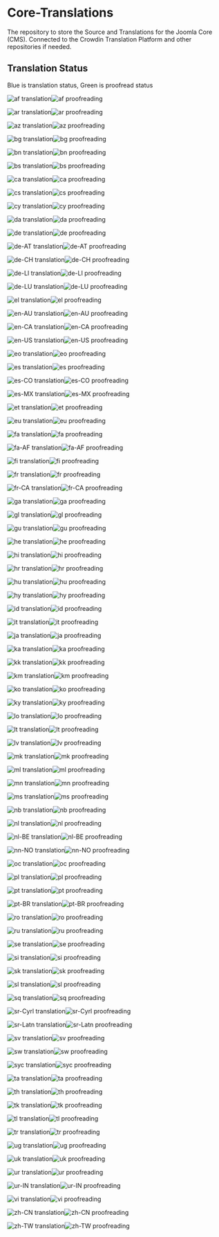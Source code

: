 # Core-Translations

The repository to store the Source and Translations for the Joomla Core (CMS).
Connected to the Crowdin Translation Platform and other repositories if needed.


## Translation Status
Blue is translation status, Green is proofread status


![af translation](https://img.shields.io/badge/dynamic/json?color=blue&label=af&style=for-the-badge&query=%24.progress.0.data.translationProgress&url=https%3A%2F%2Fbadges.awesome-crowdin.com%2Fstats-200004220-18.json)![af proofreading](https://img.shields.io/badge/dynamic/json?color=green&label=af&style=for-the-badge&query=%24.progress.0.data.approvalProgress&url=https%3A%2F%2Fbadges.awesome-crowdin.com%2Fstats-200004220-18.json)

![ar translation](https://img.shields.io/badge/dynamic/json?color=blue&label=ar&style=for-the-badge&query=%24.progress.1.data.translationProgress&url=https%3A%2F%2Fbadges.awesome-crowdin.com%2Fstats-200004220-18.json)![ar proofreading](https://img.shields.io/badge/dynamic/json?color=green&label=ar&style=for-the-badge&query=%24.progress.1.data.approvalProgress&url=https%3A%2F%2Fbadges.awesome-crowdin.com%2Fstats-200004220-18.json)

![az translation](https://img.shields.io/badge/dynamic/json?color=blue&label=az&style=for-the-badge&query=%24.progress.2.data.translationProgress&url=https%3A%2F%2Fbadges.awesome-crowdin.com%2Fstats-200004220-18.json)![az proofreading](https://img.shields.io/badge/dynamic/json?color=green&label=az&style=for-the-badge&query=%24.progress.2.data.approvalProgress&url=https%3A%2F%2Fbadges.awesome-crowdin.com%2Fstats-200004220-18.json)

![bg translation](https://img.shields.io/badge/dynamic/json?color=blue&label=bg&style=for-the-badge&query=%24.progress.3.data.translationProgress&url=https%3A%2F%2Fbadges.awesome-crowdin.com%2Fstats-200004220-18.json)![bg proofreading](https://img.shields.io/badge/dynamic/json?color=green&label=bg&style=for-the-badge&query=%24.progress.3.data.approvalProgress&url=https%3A%2F%2Fbadges.awesome-crowdin.com%2Fstats-200004220-18.json)

![bn translation](https://img.shields.io/badge/dynamic/json?color=blue&label=bn&style=for-the-badge&query=%24.progress.4.data.translationProgress&url=https%3A%2F%2Fbadges.awesome-crowdin.com%2Fstats-200004220-18.json)![bn proofreading](https://img.shields.io/badge/dynamic/json?color=green&label=bn&style=for-the-badge&query=%24.progress.4.data.approvalProgress&url=https%3A%2F%2Fbadges.awesome-crowdin.com%2Fstats-200004220-18.json)

![bs translation](https://img.shields.io/badge/dynamic/json?color=blue&label=bs&style=for-the-badge&query=%24.progress.5.data.translationProgress&url=https%3A%2F%2Fbadges.awesome-crowdin.com%2Fstats-200004220-18.json)![bs proofreading](https://img.shields.io/badge/dynamic/json?color=green&label=bs&style=for-the-badge&query=%24.progress.5.data.approvalProgress&url=https%3A%2F%2Fbadges.awesome-crowdin.com%2Fstats-200004220-18.json)

![ca translation](https://img.shields.io/badge/dynamic/json?color=blue&label=ca&style=for-the-badge&query=%24.progress.6.data.translationProgress&url=https%3A%2F%2Fbadges.awesome-crowdin.com%2Fstats-200004220-18.json)![ca proofreading](https://img.shields.io/badge/dynamic/json?color=green&label=ca&style=for-the-badge&query=%24.progress.6.data.approvalProgress&url=https%3A%2F%2Fbadges.awesome-crowdin.com%2Fstats-200004220-18.json)

![cs translation](https://img.shields.io/badge/dynamic/json?color=blue&label=cs&style=for-the-badge&query=%24.progress.7.data.translationProgress&url=https%3A%2F%2Fbadges.awesome-crowdin.com%2Fstats-200004220-18.json)![cs proofreading](https://img.shields.io/badge/dynamic/json?color=green&label=cs&style=for-the-badge&query=%24.progress.7.data.approvalProgress&url=https%3A%2F%2Fbadges.awesome-crowdin.com%2Fstats-200004220-18.json)

![cy translation](https://img.shields.io/badge/dynamic/json?color=blue&label=cy&style=for-the-badge&query=%24.progress.8.data.translationProgress&url=https%3A%2F%2Fbadges.awesome-crowdin.com%2Fstats-200004220-18.json)![cy proofreading](https://img.shields.io/badge/dynamic/json?color=green&label=cy&style=for-the-badge&query=%24.progress.8.data.approvalProgress&url=https%3A%2F%2Fbadges.awesome-crowdin.com%2Fstats-200004220-18.json)

![da translation](https://img.shields.io/badge/dynamic/json?color=blue&label=da&style=for-the-badge&query=%24.progress.9.data.translationProgress&url=https%3A%2F%2Fbadges.awesome-crowdin.com%2Fstats-200004220-18.json)![da proofreading](https://img.shields.io/badge/dynamic/json?color=green&label=da&style=for-the-badge&query=%24.progress.9.data.approvalProgress&url=https%3A%2F%2Fbadges.awesome-crowdin.com%2Fstats-200004220-18.json)

![de translation](https://img.shields.io/badge/dynamic/json?color=blue&label=de&style=for-the-badge&query=%24.progress.10.data.translationProgress&url=https%3A%2F%2Fbadges.awesome-crowdin.com%2Fstats-200004220-18.json)![de proofreading](https://img.shields.io/badge/dynamic/json?color=green&label=de&style=for-the-badge&query=%24.progress.10.data.approvalProgress&url=https%3A%2F%2Fbadges.awesome-crowdin.com%2Fstats-200004220-18.json)

![de-AT translation](https://img.shields.io/badge/dynamic/json?color=blue&label=de-AT&style=for-the-badge&query=%24.progress.11.data.translationProgress&url=https%3A%2F%2Fbadges.awesome-crowdin.com%2Fstats-200004220-18.json)![de-AT proofreading](https://img.shields.io/badge/dynamic/json?color=green&label=de-AT&style=for-the-badge&query=%24.progress.11.data.approvalProgress&url=https%3A%2F%2Fbadges.awesome-crowdin.com%2Fstats-200004220-18.json)

![de-CH translation](https://img.shields.io/badge/dynamic/json?color=blue&label=de-CH&style=for-the-badge&query=%24.progress.12.data.translationProgress&url=https%3A%2F%2Fbadges.awesome-crowdin.com%2Fstats-200004220-18.json)![de-CH proofreading](https://img.shields.io/badge/dynamic/json?color=green&label=de-CH&style=for-the-badge&query=%24.progress.12.data.approvalProgress&url=https%3A%2F%2Fbadges.awesome-crowdin.com%2Fstats-200004220-18.json)

![de-LI translation](https://img.shields.io/badge/dynamic/json?color=blue&label=de-LI&style=for-the-badge&query=%24.progress.13.data.translationProgress&url=https%3A%2F%2Fbadges.awesome-crowdin.com%2Fstats-200004220-18.json)![de-LI proofreading](https://img.shields.io/badge/dynamic/json?color=green&label=de-LI&style=for-the-badge&query=%24.progress.13.data.approvalProgress&url=https%3A%2F%2Fbadges.awesome-crowdin.com%2Fstats-200004220-18.json)

![de-LU translation](https://img.shields.io/badge/dynamic/json?color=blue&label=de-LU&style=for-the-badge&query=%24.progress.14.data.translationProgress&url=https%3A%2F%2Fbadges.awesome-crowdin.com%2Fstats-200004220-18.json)![de-LU proofreading](https://img.shields.io/badge/dynamic/json?color=green&label=de-LU&style=for-the-badge&query=%24.progress.14.data.approvalProgress&url=https%3A%2F%2Fbadges.awesome-crowdin.com%2Fstats-200004220-18.json)

![el translation](https://img.shields.io/badge/dynamic/json?color=blue&label=el&style=for-the-badge&query=%24.progress.15.data.translationProgress&url=https%3A%2F%2Fbadges.awesome-crowdin.com%2Fstats-200004220-18.json)![el proofreading](https://img.shields.io/badge/dynamic/json?color=green&label=el&style=for-the-badge&query=%24.progress.15.data.approvalProgress&url=https%3A%2F%2Fbadges.awesome-crowdin.com%2Fstats-200004220-18.json)

![en-AU translation](https://img.shields.io/badge/dynamic/json?color=blue&label=en-AU&style=for-the-badge&query=%24.progress.16.data.translationProgress&url=https%3A%2F%2Fbadges.awesome-crowdin.com%2Fstats-200004220-18.json)![en-AU proofreading](https://img.shields.io/badge/dynamic/json?color=green&label=en-AU&style=for-the-badge&query=%24.progress.16.data.approvalProgress&url=https%3A%2F%2Fbadges.awesome-crowdin.com%2Fstats-200004220-18.json)

![en-CA translation](https://img.shields.io/badge/dynamic/json?color=blue&label=en-CA&style=for-the-badge&query=%24.progress.17.data.translationProgress&url=https%3A%2F%2Fbadges.awesome-crowdin.com%2Fstats-200004220-18.json)![en-CA proofreading](https://img.shields.io/badge/dynamic/json?color=green&label=en-CA&style=for-the-badge&query=%24.progress.17.data.approvalProgress&url=https%3A%2F%2Fbadges.awesome-crowdin.com%2Fstats-200004220-18.json)

![en-US translation](https://img.shields.io/badge/dynamic/json?color=blue&label=en-US&style=for-the-badge&query=%24.progress.18.data.translationProgress&url=https%3A%2F%2Fbadges.awesome-crowdin.com%2Fstats-200004220-18.json)![en-US proofreading](https://img.shields.io/badge/dynamic/json?color=green&label=en-US&style=for-the-badge&query=%24.progress.18.data.approvalProgress&url=https%3A%2F%2Fbadges.awesome-crowdin.com%2Fstats-200004220-18.json)

![eo translation](https://img.shields.io/badge/dynamic/json?color=blue&label=eo&style=for-the-badge&query=%24.progress.19.data.translationProgress&url=https%3A%2F%2Fbadges.awesome-crowdin.com%2Fstats-200004220-18.json)![eo proofreading](https://img.shields.io/badge/dynamic/json?color=green&label=eo&style=for-the-badge&query=%24.progress.19.data.approvalProgress&url=https%3A%2F%2Fbadges.awesome-crowdin.com%2Fstats-200004220-18.json)

![es translation](https://img.shields.io/badge/dynamic/json?color=blue&label=es&style=for-the-badge&query=%24.progress.20.data.translationProgress&url=https%3A%2F%2Fbadges.awesome-crowdin.com%2Fstats-200004220-18.json)![es proofreading](https://img.shields.io/badge/dynamic/json?color=green&label=es&style=for-the-badge&query=%24.progress.20.data.approvalProgress&url=https%3A%2F%2Fbadges.awesome-crowdin.com%2Fstats-200004220-18.json)

![es-CO translation](https://img.shields.io/badge/dynamic/json?color=blue&label=es-CO&style=for-the-badge&query=%24.progress.21.data.translationProgress&url=https%3A%2F%2Fbadges.awesome-crowdin.com%2Fstats-200004220-18.json)![es-CO proofreading](https://img.shields.io/badge/dynamic/json?color=green&label=es-CO&style=for-the-badge&query=%24.progress.21.data.approvalProgress&url=https%3A%2F%2Fbadges.awesome-crowdin.com%2Fstats-200004220-18.json)

![es-MX translation](https://img.shields.io/badge/dynamic/json?color=blue&label=es-MX&style=for-the-badge&query=%24.progress.22.data.translationProgress&url=https%3A%2F%2Fbadges.awesome-crowdin.com%2Fstats-200004220-18.json)![es-MX proofreading](https://img.shields.io/badge/dynamic/json?color=green&label=es-MX&style=for-the-badge&query=%24.progress.22.data.approvalProgress&url=https%3A%2F%2Fbadges.awesome-crowdin.com%2Fstats-200004220-18.json)

![et translation](https://img.shields.io/badge/dynamic/json?color=blue&label=et&style=for-the-badge&query=%24.progress.23.data.translationProgress&url=https%3A%2F%2Fbadges.awesome-crowdin.com%2Fstats-200004220-18.json)![et proofreading](https://img.shields.io/badge/dynamic/json?color=green&label=et&style=for-the-badge&query=%24.progress.23.data.approvalProgress&url=https%3A%2F%2Fbadges.awesome-crowdin.com%2Fstats-200004220-18.json)

![eu translation](https://img.shields.io/badge/dynamic/json?color=blue&label=eu&style=for-the-badge&query=%24.progress.24.data.translationProgress&url=https%3A%2F%2Fbadges.awesome-crowdin.com%2Fstats-200004220-18.json)![eu proofreading](https://img.shields.io/badge/dynamic/json?color=green&label=eu&style=for-the-badge&query=%24.progress.24.data.approvalProgress&url=https%3A%2F%2Fbadges.awesome-crowdin.com%2Fstats-200004220-18.json)

![fa translation](https://img.shields.io/badge/dynamic/json?color=blue&label=fa&style=for-the-badge&query=%24.progress.25.data.translationProgress&url=https%3A%2F%2Fbadges.awesome-crowdin.com%2Fstats-200004220-18.json)![fa proofreading](https://img.shields.io/badge/dynamic/json?color=green&label=fa&style=for-the-badge&query=%24.progress.25.data.approvalProgress&url=https%3A%2F%2Fbadges.awesome-crowdin.com%2Fstats-200004220-18.json)

![fa-AF translation](https://img.shields.io/badge/dynamic/json?color=blue&label=fa-AF&style=for-the-badge&query=%24.progress.26.data.translationProgress&url=https%3A%2F%2Fbadges.awesome-crowdin.com%2Fstats-200004220-18.json)![fa-AF proofreading](https://img.shields.io/badge/dynamic/json?color=green&label=fa-AF&style=for-the-badge&query=%24.progress.26.data.approvalProgress&url=https%3A%2F%2Fbadges.awesome-crowdin.com%2Fstats-200004220-18.json)

![fi translation](https://img.shields.io/badge/dynamic/json?color=blue&label=fi&style=for-the-badge&query=%24.progress.27.data.translationProgress&url=https%3A%2F%2Fbadges.awesome-crowdin.com%2Fstats-200004220-18.json)![fi proofreading](https://img.shields.io/badge/dynamic/json?color=green&label=fi&style=for-the-badge&query=%24.progress.27.data.approvalProgress&url=https%3A%2F%2Fbadges.awesome-crowdin.com%2Fstats-200004220-18.json)

![fr translation](https://img.shields.io/badge/dynamic/json?color=blue&label=fr&style=for-the-badge&query=%24.progress.28.data.translationProgress&url=https%3A%2F%2Fbadges.awesome-crowdin.com%2Fstats-200004220-18.json)![fr proofreading](https://img.shields.io/badge/dynamic/json?color=green&label=fr&style=for-the-badge&query=%24.progress.28.data.approvalProgress&url=https%3A%2F%2Fbadges.awesome-crowdin.com%2Fstats-200004220-18.json)

![fr-CA translation](https://img.shields.io/badge/dynamic/json?color=blue&label=fr-CA&style=for-the-badge&query=%24.progress.29.data.translationProgress&url=https%3A%2F%2Fbadges.awesome-crowdin.com%2Fstats-200004220-18.json)![fr-CA proofreading](https://img.shields.io/badge/dynamic/json?color=green&label=fr-CA&style=for-the-badge&query=%24.progress.29.data.approvalProgress&url=https%3A%2F%2Fbadges.awesome-crowdin.com%2Fstats-200004220-18.json)

![ga translation](https://img.shields.io/badge/dynamic/json?color=blue&label=ga&style=for-the-badge&query=%24.progress.30.data.translationProgress&url=https%3A%2F%2Fbadges.awesome-crowdin.com%2Fstats-200004220-18.json)![ga proofreading](https://img.shields.io/badge/dynamic/json?color=green&label=ga&style=for-the-badge&query=%24.progress.30.data.approvalProgress&url=https%3A%2F%2Fbadges.awesome-crowdin.com%2Fstats-200004220-18.json)

![gl translation](https://img.shields.io/badge/dynamic/json?color=blue&label=gl&style=for-the-badge&query=%24.progress.31.data.translationProgress&url=https%3A%2F%2Fbadges.awesome-crowdin.com%2Fstats-200004220-18.json)![gl proofreading](https://img.shields.io/badge/dynamic/json?color=green&label=gl&style=for-the-badge&query=%24.progress.31.data.approvalProgress&url=https%3A%2F%2Fbadges.awesome-crowdin.com%2Fstats-200004220-18.json)

![gu translation](https://img.shields.io/badge/dynamic/json?color=blue&label=gu&style=for-the-badge&query=%24.progress.32.data.translationProgress&url=https%3A%2F%2Fbadges.awesome-crowdin.com%2Fstats-200004220-18.json)![gu proofreading](https://img.shields.io/badge/dynamic/json?color=green&label=gu&style=for-the-badge&query=%24.progress.32.data.approvalProgress&url=https%3A%2F%2Fbadges.awesome-crowdin.com%2Fstats-200004220-18.json)

![he translation](https://img.shields.io/badge/dynamic/json?color=blue&label=he&style=for-the-badge&query=%24.progress.33.data.translationProgress&url=https%3A%2F%2Fbadges.awesome-crowdin.com%2Fstats-200004220-18.json)![he proofreading](https://img.shields.io/badge/dynamic/json?color=green&label=he&style=for-the-badge&query=%24.progress.33.data.approvalProgress&url=https%3A%2F%2Fbadges.awesome-crowdin.com%2Fstats-200004220-18.json)

![hi translation](https://img.shields.io/badge/dynamic/json?color=blue&label=hi&style=for-the-badge&query=%24.progress.34.data.translationProgress&url=https%3A%2F%2Fbadges.awesome-crowdin.com%2Fstats-200004220-18.json)![hi proofreading](https://img.shields.io/badge/dynamic/json?color=green&label=hi&style=for-the-badge&query=%24.progress.34.data.approvalProgress&url=https%3A%2F%2Fbadges.awesome-crowdin.com%2Fstats-200004220-18.json)

![hr translation](https://img.shields.io/badge/dynamic/json?color=blue&label=hr&style=for-the-badge&query=%24.progress.35.data.translationProgress&url=https%3A%2F%2Fbadges.awesome-crowdin.com%2Fstats-200004220-18.json)![hr proofreading](https://img.shields.io/badge/dynamic/json?color=green&label=hr&style=for-the-badge&query=%24.progress.35.data.approvalProgress&url=https%3A%2F%2Fbadges.awesome-crowdin.com%2Fstats-200004220-18.json)

![hu translation](https://img.shields.io/badge/dynamic/json?color=blue&label=hu&style=for-the-badge&query=%24.progress.36.data.translationProgress&url=https%3A%2F%2Fbadges.awesome-crowdin.com%2Fstats-200004220-18.json)![hu proofreading](https://img.shields.io/badge/dynamic/json?color=green&label=hu&style=for-the-badge&query=%24.progress.36.data.approvalProgress&url=https%3A%2F%2Fbadges.awesome-crowdin.com%2Fstats-200004220-18.json)

![hy translation](https://img.shields.io/badge/dynamic/json?color=blue&label=hy&style=for-the-badge&query=%24.progress.37.data.translationProgress&url=https%3A%2F%2Fbadges.awesome-crowdin.com%2Fstats-200004220-18.json)![hy proofreading](https://img.shields.io/badge/dynamic/json?color=green&label=hy&style=for-the-badge&query=%24.progress.37.data.approvalProgress&url=https%3A%2F%2Fbadges.awesome-crowdin.com%2Fstats-200004220-18.json)

![id translation](https://img.shields.io/badge/dynamic/json?color=blue&label=id&style=for-the-badge&query=%24.progress.38.data.translationProgress&url=https%3A%2F%2Fbadges.awesome-crowdin.com%2Fstats-200004220-18.json)![id proofreading](https://img.shields.io/badge/dynamic/json?color=green&label=id&style=for-the-badge&query=%24.progress.38.data.approvalProgress&url=https%3A%2F%2Fbadges.awesome-crowdin.com%2Fstats-200004220-18.json)

![it translation](https://img.shields.io/badge/dynamic/json?color=blue&label=it&style=for-the-badge&query=%24.progress.39.data.translationProgress&url=https%3A%2F%2Fbadges.awesome-crowdin.com%2Fstats-200004220-18.json)![it proofreading](https://img.shields.io/badge/dynamic/json?color=green&label=it&style=for-the-badge&query=%24.progress.39.data.approvalProgress&url=https%3A%2F%2Fbadges.awesome-crowdin.com%2Fstats-200004220-18.json)

![ja translation](https://img.shields.io/badge/dynamic/json?color=blue&label=ja&style=for-the-badge&query=%24.progress.40.data.translationProgress&url=https%3A%2F%2Fbadges.awesome-crowdin.com%2Fstats-200004220-18.json)![ja proofreading](https://img.shields.io/badge/dynamic/json?color=green&label=ja&style=for-the-badge&query=%24.progress.40.data.approvalProgress&url=https%3A%2F%2Fbadges.awesome-crowdin.com%2Fstats-200004220-18.json)

![ka translation](https://img.shields.io/badge/dynamic/json?color=blue&label=ka&style=for-the-badge&query=%24.progress.41.data.translationProgress&url=https%3A%2F%2Fbadges.awesome-crowdin.com%2Fstats-200004220-18.json)![ka proofreading](https://img.shields.io/badge/dynamic/json?color=green&label=ka&style=for-the-badge&query=%24.progress.41.data.approvalProgress&url=https%3A%2F%2Fbadges.awesome-crowdin.com%2Fstats-200004220-18.json)

![kk translation](https://img.shields.io/badge/dynamic/json?color=blue&label=kk&style=for-the-badge&query=%24.progress.42.data.translationProgress&url=https%3A%2F%2Fbadges.awesome-crowdin.com%2Fstats-200004220-18.json)![kk proofreading](https://img.shields.io/badge/dynamic/json?color=green&label=kk&style=for-the-badge&query=%24.progress.42.data.approvalProgress&url=https%3A%2F%2Fbadges.awesome-crowdin.com%2Fstats-200004220-18.json)

![km translation](https://img.shields.io/badge/dynamic/json?color=blue&label=km&style=for-the-badge&query=%24.progress.43.data.translationProgress&url=https%3A%2F%2Fbadges.awesome-crowdin.com%2Fstats-200004220-18.json)![km proofreading](https://img.shields.io/badge/dynamic/json?color=green&label=km&style=for-the-badge&query=%24.progress.43.data.approvalProgress&url=https%3A%2F%2Fbadges.awesome-crowdin.com%2Fstats-200004220-18.json)

![ko translation](https://img.shields.io/badge/dynamic/json?color=blue&label=ko&style=for-the-badge&query=%24.progress.44.data.translationProgress&url=https%3A%2F%2Fbadges.awesome-crowdin.com%2Fstats-200004220-18.json)![ko proofreading](https://img.shields.io/badge/dynamic/json?color=green&label=ko&style=for-the-badge&query=%24.progress.44.data.approvalProgress&url=https%3A%2F%2Fbadges.awesome-crowdin.com%2Fstats-200004220-18.json)

![ky translation](https://img.shields.io/badge/dynamic/json?color=blue&label=ky&style=for-the-badge&query=%24.progress.45.data.translationProgress&url=https%3A%2F%2Fbadges.awesome-crowdin.com%2Fstats-200004220-18.json)![ky proofreading](https://img.shields.io/badge/dynamic/json?color=green&label=ky&style=for-the-badge&query=%24.progress.45.data.approvalProgress&url=https%3A%2F%2Fbadges.awesome-crowdin.com%2Fstats-200004220-18.json)

![lo translation](https://img.shields.io/badge/dynamic/json?color=blue&label=lo&style=for-the-badge&query=%24.progress.46.data.translationProgress&url=https%3A%2F%2Fbadges.awesome-crowdin.com%2Fstats-200004220-18.json)![lo proofreading](https://img.shields.io/badge/dynamic/json?color=green&label=lo&style=for-the-badge&query=%24.progress.46.data.approvalProgress&url=https%3A%2F%2Fbadges.awesome-crowdin.com%2Fstats-200004220-18.json)

![lt translation](https://img.shields.io/badge/dynamic/json?color=blue&label=lt&style=for-the-badge&query=%24.progress.47.data.translationProgress&url=https%3A%2F%2Fbadges.awesome-crowdin.com%2Fstats-200004220-18.json)![lt proofreading](https://img.shields.io/badge/dynamic/json?color=green&label=lt&style=for-the-badge&query=%24.progress.47.data.approvalProgress&url=https%3A%2F%2Fbadges.awesome-crowdin.com%2Fstats-200004220-18.json)

![lv translation](https://img.shields.io/badge/dynamic/json?color=blue&label=lv&style=for-the-badge&query=%24.progress.48.data.translationProgress&url=https%3A%2F%2Fbadges.awesome-crowdin.com%2Fstats-200004220-18.json)![lv proofreading](https://img.shields.io/badge/dynamic/json?color=green&label=lv&style=for-the-badge&query=%24.progress.48.data.approvalProgress&url=https%3A%2F%2Fbadges.awesome-crowdin.com%2Fstats-200004220-18.json)

![mk translation](https://img.shields.io/badge/dynamic/json?color=blue&label=mk&style=for-the-badge&query=%24.progress.49.data.translationProgress&url=https%3A%2F%2Fbadges.awesome-crowdin.com%2Fstats-200004220-18.json)![mk proofreading](https://img.shields.io/badge/dynamic/json?color=green&label=mk&style=for-the-badge&query=%24.progress.49.data.approvalProgress&url=https%3A%2F%2Fbadges.awesome-crowdin.com%2Fstats-200004220-18.json)

![ml translation](https://img.shields.io/badge/dynamic/json?color=blue&label=ml&style=for-the-badge&query=%24.progress.50.data.translationProgress&url=https%3A%2F%2Fbadges.awesome-crowdin.com%2Fstats-200004220-18.json)![ml proofreading](https://img.shields.io/badge/dynamic/json?color=green&label=ml&style=for-the-badge&query=%24.progress.50.data.approvalProgress&url=https%3A%2F%2Fbadges.awesome-crowdin.com%2Fstats-200004220-18.json)

![mn translation](https://img.shields.io/badge/dynamic/json?color=blue&label=mn&style=for-the-badge&query=%24.progress.51.data.translationProgress&url=https%3A%2F%2Fbadges.awesome-crowdin.com%2Fstats-200004220-18.json)![mn proofreading](https://img.shields.io/badge/dynamic/json?color=green&label=mn&style=for-the-badge&query=%24.progress.51.data.approvalProgress&url=https%3A%2F%2Fbadges.awesome-crowdin.com%2Fstats-200004220-18.json)

![ms translation](https://img.shields.io/badge/dynamic/json?color=blue&label=ms&style=for-the-badge&query=%24.progress.52.data.translationProgress&url=https%3A%2F%2Fbadges.awesome-crowdin.com%2Fstats-200004220-18.json)![ms proofreading](https://img.shields.io/badge/dynamic/json?color=green&label=ms&style=for-the-badge&query=%24.progress.52.data.approvalProgress&url=https%3A%2F%2Fbadges.awesome-crowdin.com%2Fstats-200004220-18.json)

![nb translation](https://img.shields.io/badge/dynamic/json?color=blue&label=nb&style=for-the-badge&query=%24.progress.53.data.translationProgress&url=https%3A%2F%2Fbadges.awesome-crowdin.com%2Fstats-200004220-18.json)![nb proofreading](https://img.shields.io/badge/dynamic/json?color=green&label=nb&style=for-the-badge&query=%24.progress.53.data.approvalProgress&url=https%3A%2F%2Fbadges.awesome-crowdin.com%2Fstats-200004220-18.json)

![nl translation](https://img.shields.io/badge/dynamic/json?color=blue&label=nl&style=for-the-badge&query=%24.progress.54.data.translationProgress&url=https%3A%2F%2Fbadges.awesome-crowdin.com%2Fstats-200004220-18.json)![nl proofreading](https://img.shields.io/badge/dynamic/json?color=green&label=nl&style=for-the-badge&query=%24.progress.54.data.approvalProgress&url=https%3A%2F%2Fbadges.awesome-crowdin.com%2Fstats-200004220-18.json)

![nl-BE translation](https://img.shields.io/badge/dynamic/json?color=blue&label=nl-BE&style=for-the-badge&query=%24.progress.55.data.translationProgress&url=https%3A%2F%2Fbadges.awesome-crowdin.com%2Fstats-200004220-18.json)![nl-BE proofreading](https://img.shields.io/badge/dynamic/json?color=green&label=nl-BE&style=for-the-badge&query=%24.progress.55.data.approvalProgress&url=https%3A%2F%2Fbadges.awesome-crowdin.com%2Fstats-200004220-18.json)

![nn-NO translation](https://img.shields.io/badge/dynamic/json?color=blue&label=nn-NO&style=for-the-badge&query=%24.progress.56.data.translationProgress&url=https%3A%2F%2Fbadges.awesome-crowdin.com%2Fstats-200004220-18.json)![nn-NO proofreading](https://img.shields.io/badge/dynamic/json?color=green&label=nn-NO&style=for-the-badge&query=%24.progress.56.data.approvalProgress&url=https%3A%2F%2Fbadges.awesome-crowdin.com%2Fstats-200004220-18.json)

![oc translation](https://img.shields.io/badge/dynamic/json?color=blue&label=oc&style=for-the-badge&query=%24.progress.57.data.translationProgress&url=https%3A%2F%2Fbadges.awesome-crowdin.com%2Fstats-200004220-18.json)![oc proofreading](https://img.shields.io/badge/dynamic/json?color=green&label=oc&style=for-the-badge&query=%24.progress.57.data.approvalProgress&url=https%3A%2F%2Fbadges.awesome-crowdin.com%2Fstats-200004220-18.json)

![pl translation](https://img.shields.io/badge/dynamic/json?color=blue&label=pl&style=for-the-badge&query=%24.progress.58.data.translationProgress&url=https%3A%2F%2Fbadges.awesome-crowdin.com%2Fstats-200004220-18.json)![pl proofreading](https://img.shields.io/badge/dynamic/json?color=green&label=pl&style=for-the-badge&query=%24.progress.58.data.approvalProgress&url=https%3A%2F%2Fbadges.awesome-crowdin.com%2Fstats-200004220-18.json)

![pt translation](https://img.shields.io/badge/dynamic/json?color=blue&label=pt&style=for-the-badge&query=%24.progress.59.data.translationProgress&url=https%3A%2F%2Fbadges.awesome-crowdin.com%2Fstats-200004220-18.json)![pt proofreading](https://img.shields.io/badge/dynamic/json?color=green&label=pt&style=for-the-badge&query=%24.progress.59.data.approvalProgress&url=https%3A%2F%2Fbadges.awesome-crowdin.com%2Fstats-200004220-18.json)

![pt-BR translation](https://img.shields.io/badge/dynamic/json?color=blue&label=pt-BR&style=for-the-badge&query=%24.progress.60.data.translationProgress&url=https%3A%2F%2Fbadges.awesome-crowdin.com%2Fstats-200004220-18.json)![pt-BR proofreading](https://img.shields.io/badge/dynamic/json?color=green&label=pt-BR&style=for-the-badge&query=%24.progress.60.data.approvalProgress&url=https%3A%2F%2Fbadges.awesome-crowdin.com%2Fstats-200004220-18.json)

![ro translation](https://img.shields.io/badge/dynamic/json?color=blue&label=ro&style=for-the-badge&query=%24.progress.61.data.translationProgress&url=https%3A%2F%2Fbadges.awesome-crowdin.com%2Fstats-200004220-18.json)![ro proofreading](https://img.shields.io/badge/dynamic/json?color=green&label=ro&style=for-the-badge&query=%24.progress.61.data.approvalProgress&url=https%3A%2F%2Fbadges.awesome-crowdin.com%2Fstats-200004220-18.json)

![ru translation](https://img.shields.io/badge/dynamic/json?color=blue&label=ru&style=for-the-badge&query=%24.progress.62.data.translationProgress&url=https%3A%2F%2Fbadges.awesome-crowdin.com%2Fstats-200004220-18.json)![ru proofreading](https://img.shields.io/badge/dynamic/json?color=green&label=ru&style=for-the-badge&query=%24.progress.62.data.approvalProgress&url=https%3A%2F%2Fbadges.awesome-crowdin.com%2Fstats-200004220-18.json)

![se translation](https://img.shields.io/badge/dynamic/json?color=blue&label=se&style=for-the-badge&query=%24.progress.63.data.translationProgress&url=https%3A%2F%2Fbadges.awesome-crowdin.com%2Fstats-200004220-18.json)![se proofreading](https://img.shields.io/badge/dynamic/json?color=green&label=se&style=for-the-badge&query=%24.progress.63.data.approvalProgress&url=https%3A%2F%2Fbadges.awesome-crowdin.com%2Fstats-200004220-18.json)

![si translation](https://img.shields.io/badge/dynamic/json?color=blue&label=si&style=for-the-badge&query=%24.progress.64.data.translationProgress&url=https%3A%2F%2Fbadges.awesome-crowdin.com%2Fstats-200004220-18.json)![si proofreading](https://img.shields.io/badge/dynamic/json?color=green&label=si&style=for-the-badge&query=%24.progress.64.data.approvalProgress&url=https%3A%2F%2Fbadges.awesome-crowdin.com%2Fstats-200004220-18.json)

![sk translation](https://img.shields.io/badge/dynamic/json?color=blue&label=sk&style=for-the-badge&query=%24.progress.65.data.translationProgress&url=https%3A%2F%2Fbadges.awesome-crowdin.com%2Fstats-200004220-18.json)![sk proofreading](https://img.shields.io/badge/dynamic/json?color=green&label=sk&style=for-the-badge&query=%24.progress.65.data.approvalProgress&url=https%3A%2F%2Fbadges.awesome-crowdin.com%2Fstats-200004220-18.json)

![sl translation](https://img.shields.io/badge/dynamic/json?color=blue&label=sl&style=for-the-badge&query=%24.progress.66.data.translationProgress&url=https%3A%2F%2Fbadges.awesome-crowdin.com%2Fstats-200004220-18.json)![sl proofreading](https://img.shields.io/badge/dynamic/json?color=green&label=sl&style=for-the-badge&query=%24.progress.66.data.approvalProgress&url=https%3A%2F%2Fbadges.awesome-crowdin.com%2Fstats-200004220-18.json)

![sq translation](https://img.shields.io/badge/dynamic/json?color=blue&label=sq&style=for-the-badge&query=%24.progress.67.data.translationProgress&url=https%3A%2F%2Fbadges.awesome-crowdin.com%2Fstats-200004220-18.json)![sq proofreading](https://img.shields.io/badge/dynamic/json?color=green&label=sq&style=for-the-badge&query=%24.progress.67.data.approvalProgress&url=https%3A%2F%2Fbadges.awesome-crowdin.com%2Fstats-200004220-18.json)

![sr-Cyrl translation](https://img.shields.io/badge/dynamic/json?color=blue&label=sr-Cyrl&style=for-the-badge&query=%24.progress.68.data.translationProgress&url=https%3A%2F%2Fbadges.awesome-crowdin.com%2Fstats-200004220-18.json)![sr-Cyrl proofreading](https://img.shields.io/badge/dynamic/json?color=green&label=sr-Cyrl&style=for-the-badge&query=%24.progress.68.data.approvalProgress&url=https%3A%2F%2Fbadges.awesome-crowdin.com%2Fstats-200004220-18.json)

![sr-Latn translation](https://img.shields.io/badge/dynamic/json?color=blue&label=sr-Latn&style=for-the-badge&query=%24.progress.69.data.translationProgress&url=https%3A%2F%2Fbadges.awesome-crowdin.com%2Fstats-200004220-18.json)![sr-Latn proofreading](https://img.shields.io/badge/dynamic/json?color=green&label=sr-Latn&style=for-the-badge&query=%24.progress.69.data.approvalProgress&url=https%3A%2F%2Fbadges.awesome-crowdin.com%2Fstats-200004220-18.json)

![sv translation](https://img.shields.io/badge/dynamic/json?color=blue&label=sv&style=for-the-badge&query=%24.progress.70.data.translationProgress&url=https%3A%2F%2Fbadges.awesome-crowdin.com%2Fstats-200004220-18.json)![sv proofreading](https://img.shields.io/badge/dynamic/json?color=green&label=sv&style=for-the-badge&query=%24.progress.70.data.approvalProgress&url=https%3A%2F%2Fbadges.awesome-crowdin.com%2Fstats-200004220-18.json)

![sw translation](https://img.shields.io/badge/dynamic/json?color=blue&label=sw&style=for-the-badge&query=%24.progress.71.data.translationProgress&url=https%3A%2F%2Fbadges.awesome-crowdin.com%2Fstats-200004220-18.json)![sw proofreading](https://img.shields.io/badge/dynamic/json?color=green&label=sw&style=for-the-badge&query=%24.progress.71.data.approvalProgress&url=https%3A%2F%2Fbadges.awesome-crowdin.com%2Fstats-200004220-18.json)

![syc translation](https://img.shields.io/badge/dynamic/json?color=blue&label=syc&style=for-the-badge&query=%24.progress.72.data.translationProgress&url=https%3A%2F%2Fbadges.awesome-crowdin.com%2Fstats-200004220-18.json)![syc proofreading](https://img.shields.io/badge/dynamic/json?color=green&label=syc&style=for-the-badge&query=%24.progress.72.data.approvalProgress&url=https%3A%2F%2Fbadges.awesome-crowdin.com%2Fstats-200004220-18.json)

![ta translation](https://img.shields.io/badge/dynamic/json?color=blue&label=ta&style=for-the-badge&query=%24.progress.73.data.translationProgress&url=https%3A%2F%2Fbadges.awesome-crowdin.com%2Fstats-200004220-18.json)![ta proofreading](https://img.shields.io/badge/dynamic/json?color=green&label=ta&style=for-the-badge&query=%24.progress.73.data.approvalProgress&url=https%3A%2F%2Fbadges.awesome-crowdin.com%2Fstats-200004220-18.json)

![th translation](https://img.shields.io/badge/dynamic/json?color=blue&label=th&style=for-the-badge&query=%24.progress.74.data.translationProgress&url=https%3A%2F%2Fbadges.awesome-crowdin.com%2Fstats-200004220-18.json)![th proofreading](https://img.shields.io/badge/dynamic/json?color=green&label=th&style=for-the-badge&query=%24.progress.74.data.approvalProgress&url=https%3A%2F%2Fbadges.awesome-crowdin.com%2Fstats-200004220-18.json)

![tk translation](https://img.shields.io/badge/dynamic/json?color=blue&label=tk&style=for-the-badge&query=%24.progress.75.data.translationProgress&url=https%3A%2F%2Fbadges.awesome-crowdin.com%2Fstats-200004220-18.json)![tk proofreading](https://img.shields.io/badge/dynamic/json?color=green&label=tk&style=for-the-badge&query=%24.progress.75.data.approvalProgress&url=https%3A%2F%2Fbadges.awesome-crowdin.com%2Fstats-200004220-18.json)

![tl translation](https://img.shields.io/badge/dynamic/json?color=blue&label=tl&style=for-the-badge&query=%24.progress.76.data.translationProgress&url=https%3A%2F%2Fbadges.awesome-crowdin.com%2Fstats-200004220-18.json)![tl proofreading](https://img.shields.io/badge/dynamic/json?color=green&label=tl&style=for-the-badge&query=%24.progress.76.data.approvalProgress&url=https%3A%2F%2Fbadges.awesome-crowdin.com%2Fstats-200004220-18.json)

![tr translation](https://img.shields.io/badge/dynamic/json?color=blue&label=tr&style=for-the-badge&query=%24.progress.77.data.translationProgress&url=https%3A%2F%2Fbadges.awesome-crowdin.com%2Fstats-200004220-18.json)![tr proofreading](https://img.shields.io/badge/dynamic/json?color=green&label=tr&style=for-the-badge&query=%24.progress.77.data.approvalProgress&url=https%3A%2F%2Fbadges.awesome-crowdin.com%2Fstats-200004220-18.json)

![ug translation](https://img.shields.io/badge/dynamic/json?color=blue&label=ug&style=for-the-badge&query=%24.progress.78.data.translationProgress&url=https%3A%2F%2Fbadges.awesome-crowdin.com%2Fstats-200004220-18.json)![ug proofreading](https://img.shields.io/badge/dynamic/json?color=green&label=ug&style=for-the-badge&query=%24.progress.78.data.approvalProgress&url=https%3A%2F%2Fbadges.awesome-crowdin.com%2Fstats-200004220-18.json)

![uk translation](https://img.shields.io/badge/dynamic/json?color=blue&label=uk&style=for-the-badge&query=%24.progress.79.data.translationProgress&url=https%3A%2F%2Fbadges.awesome-crowdin.com%2Fstats-200004220-18.json)![uk proofreading](https://img.shields.io/badge/dynamic/json?color=green&label=uk&style=for-the-badge&query=%24.progress.79.data.approvalProgress&url=https%3A%2F%2Fbadges.awesome-crowdin.com%2Fstats-200004220-18.json)

![ur translation](https://img.shields.io/badge/dynamic/json?color=blue&label=ur&style=for-the-badge&query=%24.progress.80.data.translationProgress&url=https%3A%2F%2Fbadges.awesome-crowdin.com%2Fstats-200004220-18.json)![ur proofreading](https://img.shields.io/badge/dynamic/json?color=green&label=ur&style=for-the-badge&query=%24.progress.80.data.approvalProgress&url=https%3A%2F%2Fbadges.awesome-crowdin.com%2Fstats-200004220-18.json)

![ur-IN translation](https://img.shields.io/badge/dynamic/json?color=blue&label=ur-IN&style=for-the-badge&query=%24.progress.81.data.translationProgress&url=https%3A%2F%2Fbadges.awesome-crowdin.com%2Fstats-200004220-18.json)![ur-IN proofreading](https://img.shields.io/badge/dynamic/json?color=green&label=ur-IN&style=for-the-badge&query=%24.progress.81.data.approvalProgress&url=https%3A%2F%2Fbadges.awesome-crowdin.com%2Fstats-200004220-18.json)

![vi translation](https://img.shields.io/badge/dynamic/json?color=blue&label=vi&style=for-the-badge&query=%24.progress.82.data.translationProgress&url=https%3A%2F%2Fbadges.awesome-crowdin.com%2Fstats-200004220-18.json)![vi proofreading](https://img.shields.io/badge/dynamic/json?color=green&label=vi&style=for-the-badge&query=%24.progress.82.data.approvalProgress&url=https%3A%2F%2Fbadges.awesome-crowdin.com%2Fstats-200004220-18.json)

![zh-CN translation](https://img.shields.io/badge/dynamic/json?color=blue&label=zh-CN&style=for-the-badge&query=%24.progress.83.data.translationProgress&url=https%3A%2F%2Fbadges.awesome-crowdin.com%2Fstats-200004220-18.json)![zh-CN proofreading](https://img.shields.io/badge/dynamic/json?color=green&label=zh-CN&style=for-the-badge&query=%24.progress.83.data.approvalProgress&url=https%3A%2F%2Fbadges.awesome-crowdin.com%2Fstats-200004220-18.json)

![zh-TW translation](https://img.shields.io/badge/dynamic/json?color=blue&label=zh-TW&style=for-the-badge&query=%24.progress.84.data.translationProgress&url=https%3A%2F%2Fbadges.awesome-crowdin.com%2Fstats-200004220-18.json)![zh-TW proofreading](https://img.shields.io/badge/dynamic/json?color=green&label=zh-TW&style=for-the-badge&query=%24.progress.84.data.approvalProgress&url=https%3A%2F%2Fbadges.awesome-crowdin.com%2Fstats-200004220-18.json)
